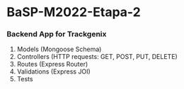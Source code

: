 # BaSP-M2022-Etapa-2

### Backend App for Trackgenix

1) Models (Mongoose Schema)
2) Controllers (HTTP requests: GET, POST, PUT, DELETE)
3) Routes (Express Router)
4) Validations (Express JOI)
5) Tests
